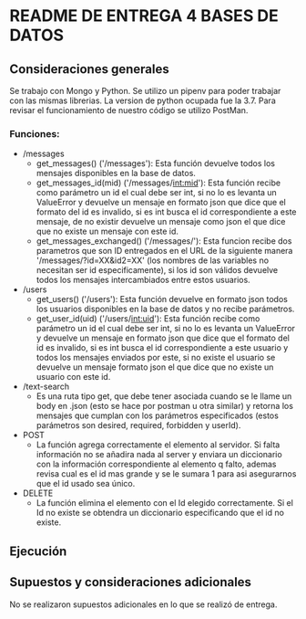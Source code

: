 # README DE ENTREGA 4 BASES DE DATOS

## Consideraciones generales

Se trabajo con Mongo y Python. Se utilizo un pipenv para poder trabajar con las mismas librerias. La version de python ocupada fue la 3.7. Para revisar el funcionamiento de nuestro código se utilizo PostMan.


### Funciones:

* /messages
	* get_messages() ('/messages'): Esta función devuelve todos los mensajes disponibles en la base de datos.
	* get_messages_id(mid) ('/messages/<int:mid>'): Esta función recibe como parámetro un id el cual debe ser int, si no lo es levanta un ValueError y devuelve un mensaje en formato json que dice que el formato del id es invalido, si es int busca el id correspondiente a este mensaje, de no existir devuelve un mensaje como json el que dice que no existe un mensaje con este id.
	* get_messages_exchanged() ('/messages/'): Esta funcion recibe dos parametros que son ID entregados en el URL de la siguiente manera '/messages/?id=XX&id2=XX' (los nombres de las variables no necesitan ser id especificamente), si los id son válidos devuelve todos los mensajes intercambiados entre estos usuarios.
* /users
	* get_users() ('/users'): Esta función devuelve en formato json todos los usuarios disponibles en la base de datos y no recibe parámetros.
	* get_user_id(uid) ('/users/<int:uid>'): Esta función recibe como parámetro un id el cual debe ser int, si no lo es levanta un ValueError y devuelve un mensaje en formato json que dice que el formato del id es invalido, si es int busca el id correspondiente a este usuario y todos los mensajes enviados por este, si no existe el usuario se devuelve un mensaje formato json el que dice que no existe un usuario con este id.
* /text-search
	* Es una ruta tipo get, que debe tener asociada cuando se le llame un body en .json (esto se hace por postman u otra similar) y retorna los mensajes que cumplan con los parámetros especificados (estos parámetros son desired, required, forbidden y userId).
* POST
	* La función agrega correctamente el elemento al servidor. Si falta información no se añadira nada al server y enviara un diccionario con la información correspondiente al elemento q falto, ademas revisa cual es el id mas grande y se le sumara 1 para asi asegurarnos que el id usado sea único.
* DELETE
	* La función elimina el elemento con el Id elegido correctamente. Si el Id no existe se obtendra un diccionario especificando que el id no existe.


## Ejecución



## Supuestos y consideraciones adicionales

No se realizaron supuestos adicionales en lo que se realizó de entrega.

